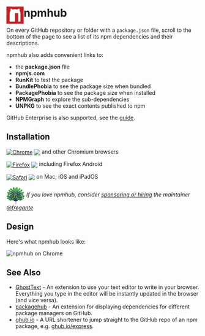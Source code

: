 # <img src="assets/icon.svg" width="45" align="left"> npmhub

<!-- HTML tags used so the description can be copy-pasted onto Mozilla Addons -->

On every GitHub repository or folder with a <code>package.json</code> file, scroll to the bottom of the page to see a list of its npm dependencies and their descriptions.

npmhub also adds convenient links to:

<ul>
	<li>the <b>package.json</b> file
	<li><b>npmjs.com</b>
	<li><b>RunKit</b> to test the package
	<li><b>BundlePhobia</b> to see the package size when bundled
	<li><b>PackagePhobia</b> to see the package size when installed
	<li><b>NPMGraph</b> to explore the sub-dependencies
	<li><b>UNPKG</b> to see the exact contents published to npm
</ul>

GitHub Enterprise is also supported, see the [guide](https://fregante.github.io/webext-permission-toggle/?name=npmhub&icon=https%3A%2F%2Fraw.githubusercontent.com%2Fnpmhub%2Fnpmhub%2Fmain%2Fassets%2Ficon.svg).

## Installation

[link-chrome]: https://chrome.google.com/webstore/detail/npmhub/kbbbjimdjbjclaebffknlabpogocablj 'Version published on Chrome Web Store'
[link-firefox]: https://addons.mozilla.org/en-US/firefox/addon/npm-hub/ 'Version published on Mozilla Add-ons'
[link-safari]: https://apps.apple.com/app/npmhub/id1542090429 'Version published on the Mac App Store'


[<img src="https://raw.githubusercontent.com/alrra/browser-logos/90fdf03c/src/chrome/chrome.svg" width="48" alt="Chrome" valign="middle">][link-chrome] [<img valign="middle" src="https://img.shields.io/chrome-web-store/v/kbbbjimdjbjclaebffknlabpogocablj?label=%20">][link-chrome] and other Chromium browsers

[<img src="https://raw.githubusercontent.com/alrra/browser-logos/90fdf03c/src/firefox/firefox.svg" width="48" alt="Firefox" valign="middle">][link-firefox] [<img valign="middle" src="https://img.shields.io/amo/v/npm-hub.svg?label=%20">][link-firefox] including Firefox Android

[<img src="https://raw.githubusercontent.com/alrra/browser-logos/90fdf03c/src/safari/safari_128x128.png" width="48" alt="Safari" valign="middle">][link-safari] [<img valign="middle" src="https://img.shields.io/itunes/v/1542090429?label=%20">][link-safari] on Mac, iOS and iPadOS

[<img src="https://raw.githubusercontent.com/iamcal/emoji-data/08ec822c38e0b7a6fea0b92a9c42e02b6ba24a84/img-apple-160/1f99a.png" width="48" valign="middle">](https://github.com/sponsors/fregante) _If you love npmhub, consider [sponsoring or hiring](https://github.com/sponsors/fregante) the maintainer [@fregante](https://twitter.com/fregante)_

## Design

Here's what npmhub looks like:

![npmhub on Chrome](assets/Chrome/window.png)

## See Also

- [GhostText](https://github.com/fregante/GhostText) - An extension to use your text editor to write in your browser. Everything you type in the editor will be instantly updated in the browser (and vice versa).
- [packagehub](https://github.com/BrainMaestro/packagehub) - An extension for displaying dependencies for different package managers on GitHub.
- [ghub.io](http://ghub.io) - A URL shortener to jump straight to the GitHub repo of an npm package, e.g. [ghub.io/express](http://ghub.io/express).
